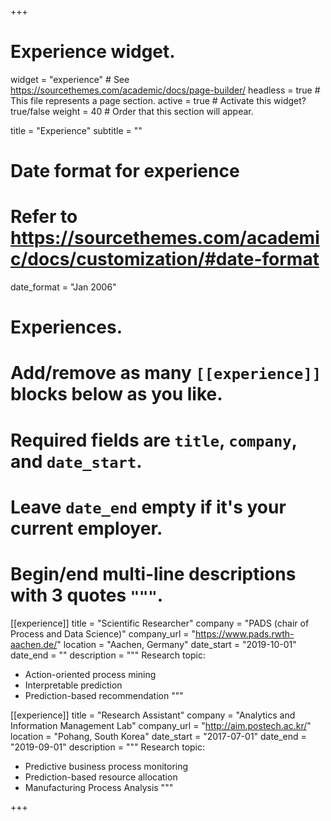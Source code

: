 +++
# Experience widget.
widget = "experience"  # See https://sourcethemes.com/academic/docs/page-builder/
headless = true  # This file represents a page section.
active = true  # Activate this widget? true/false
weight = 40  # Order that this section will appear.

title = "Experience"
subtitle = ""

# Date format for experience
#   Refer to https://sourcethemes.com/academic/docs/customization/#date-format
date_format = "Jan 2006"

# Experiences.
#   Add/remove as many `[[experience]]` blocks below as you like.
#   Required fields are `title`, `company`, and `date_start`.
#   Leave `date_end` empty if it's your current employer.
#   Begin/end multi-line descriptions with 3 quotes `"""`.
[[experience]]
  title = "Scientific Researcher"
  company = "PADS (chair of Process and Data Science)"
  company_url = "https://www.pads.rwth-aachen.de/"
  location = "Aachen, Germany"
  date_start = "2019-10-01"
  date_end = ""
  description = """
  Research topic:

  * Action-oriented process mining
  * Interpretable prediction
  * Prediction-based recommendation
  """

[[experience]]
  title = "Research Assistant"
  company = "Analytics and Information Management Lab"
  company_url = "http://aim.postech.ac.kr/"
  location = "Pohang, South Korea"
  date_start = "2017-07-01"
  date_end = "2019-09-01"
  description = """
  Research topic:

  * Predictive business process monitoring
  * Prediction-based resource allocation
  * Manufacturing Process Analysis
  """

+++
